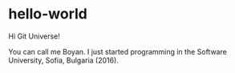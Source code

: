 # hello-world

Hi Git Universe!

You can call me Boyan. I just started programming in the Software University, Sofia, Bulgaria (2016).

